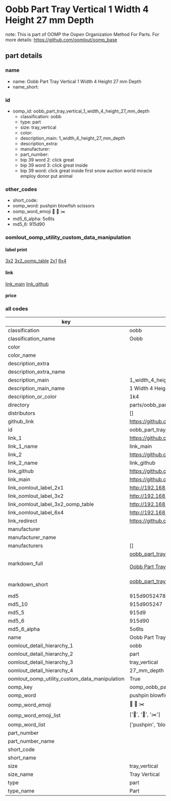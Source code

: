# Oobb Part Tray Vertical 1 Width 4 Height 27 mm Depth  

note: This is part of OOMP the Oopen Organization Method For Parts. For more details: https://github.com/oomlout/oomp_base

##  part details
  







### name
* name: Oobb Part Tray Vertical 1 Width 4 Height 27 mm Depth
* name_short: 
### id
* oomp_id: oobb_part_tray_vertical_1_width_4_height_27_mm_depth
  * classification: oobb
  * type: part
  * size: tray_vertical
  * color: 
  * description_main: 1_width_4_height_27_mm_depth
  * description_extra: 
  * manufacturer: 
  * part_number: 
  * bip 39 word 2: click great
  * bip 39 word 3: click great inside
  * bip 39 word: click great inside first snow auction world miracle employ donor put animal

### other_codes
* short_code: 
* oomp_word: pushpin blowfish scissors
* oomp_word_emoji :pushpin: :blowfish: :scissors:
* md5_6_alpha: 5o6ts
* md5_6: 915d90






### oomlout_oomp_utility_custom_data_manipulation
#### label print
[3x2](http://192.168.1.245:1112/?label=oomp%205o6ts)
[3x2_oomp_table](http://192.168.1.108:1112/?label=oomp%205o6ts)
[2x1](http://192.168.1.242:1112/?label=oomp%205o6ts)
[6x4](http://192.168.1.55:1112/?label=oomp%205o6ts)    

#### link

[link_main](https://github.com/oomlout/oomlout_oomp_version_1_messy/tree/main/parts/oobb_part_tray_vertical_1_width_4_height_27_mm_depth) [link_github](https://github.com/oomlout/oomlout_oomp_version_1_messy/tree/main/parts/oobb_part_tray_vertical_1_width_4_height_27_mm_depth)                             

#### price







### all codes 
| key | value |  
| --- | --- |  
| classification | oobb |  
| classification_name | Oobb |  
| color |  |  
| color_name |  |  
| description_extra |  |  
| description_extra_name |  |  
| description_main | 1_width_4_height_27_mm_depth |  
| description_main_name | 1 Width 4 Height 27 mm Depth |  
| description_or_color | 1k4 |  
| directory | parts/oobb_part_tray_vertical_1_width_4_height_27_mm_depth |  
| distributors | [] |  
| github_link | https://github.com/oomlout/oomlout_oomp_part_src/tree/main/parts/oobb_part_tray_vertical_1_width_4_height_27_mm_depth |  
| id | oobb_part_tray_vertical_1_width_4_height_27_mm_depth |  
| link_1 | https://github.com/oomlout/oomlout_oomp_version_1_messy/tree/main/parts/oobb_part_tray_vertical_1_width_4_height_27_mm_depth |  
| link_1_name | link_main |  
| link_2 | https://github.com/oomlout/oomlout_oomp_version_1_messy/tree/main/parts/oobb_part_tray_vertical_1_width_4_height_27_mm_depth |  
| link_2_name | link_github |  
| link_github | https://github.com/oomlout/oomlout_oomp_version_1_messy/tree/main/parts/oobb_part_tray_vertical_1_width_4_height_27_mm_depth |  
| link_main | https://github.com/oomlout/oomlout_oomp_version_1_messy/tree/main/parts/oobb_part_tray_vertical_1_width_4_height_27_mm_depth |  
| link_oomlout_label_2x1 | http://192.168.1.242:1112/?label=oomp%205o6ts |  
| link_oomlout_label_3x2 | http://192.168.1.245:1112/?label=oomp%205o6ts |  
| link_oomlout_label_3x2_oomp_table | http://192.168.1.108:1112/?label=oomp%205o6ts |  
| link_oomlout_label_6x4 | http://192.168.1.55:1112/?label=oomp%205o6ts |  
| link_redirect | https://github.com/oomlout/oomlout_oomp_version_1_messy/tree/main/parts/oobb_part_tray_vertical_1_width_4_height_27_mm_depth |  
| manufacturer |  |  
| manufacturer_name |  |  
| manufacturers | [] |  
| markdown_full | [oobb_part_tray_vertical_1_width_4_height_27_mm_depth](none)<br>[](none)<br>[Oobb Part Tray Vertical 1 Width 4 Height 27 Mm Depth](none)<br><br> |  
| markdown_short | [oobb_part_tray_vertical_1_width_4_height_27_mm_depth](none)<br><br> |  
| md5 | 915d9052478d7fb43be6c576ea598955 |  
| md5_10 | 915d905247 |  
| md5_5 | 915d9 |  
| md5_6 | 915d90 |  
| md5_6_alpha | 5o6ts |  
| name | Oobb Part Tray Vertical 1 Width 4 Height 27 mm Depth |  
| oomlout_detail_hierarchy_1 | oobb |  
| oomlout_detail_hierarchy_2 | part |  
| oomlout_detail_hierarchy_3 | tray_vertical |  
| oomlout_detail_hierarchy_4 | 27_mm_depth |  
| oomlout_oomp_utility_custom_data_manipulation | True |  
| oomp_key | oomp_oobb_part_tray_vertical_1_width_4_height_27_mm_depth |  
| oomp_word | pushpin blowfish scissors |  
| oomp_word_emoji | :pushpin: :blowfish: :scissors: |  
| oomp_word_emoji_list | [':pushpin:', ':blowfish:', ':scissors:'] |  
| oomp_word_list | ['pushpin', 'blowfish', 'scissors'] |  
| part_number |  |  
| part_number_name |  |  
| short_code |  |  
| short_name |  |  
| size | tray_vertical |  
| size_name | Tray Vertical |  
| type | part |  
| type_name | Part |  
